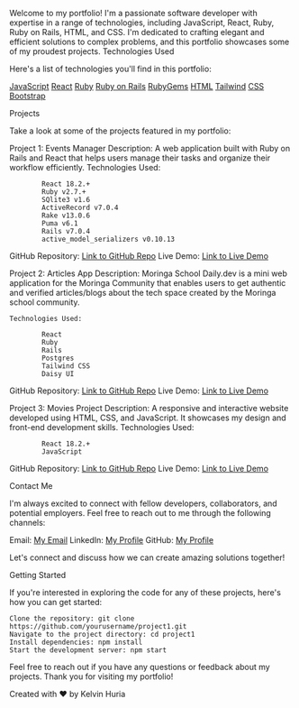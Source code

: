 Welcome to my portfolio! I'm a passionate software developer with expertise in a range of technologies, including JavaScript, React, Ruby, Ruby on Rails, HTML, and CSS. I'm dedicated to crafting elegant and efficient solutions to complex problems, and this portfolio showcases some of my proudest projects.
Technologies Used

Here's a list of technologies you'll find in this portfolio:

[JavaScript](https://user-images.githubusercontent.com/25181517/117447155-6a868a00-af3d-11eb-9cfe-245df15c9f3f.png)
[React](https://user-images.githubusercontent.com/25181517/183897015-94a058a6-b86e-4e42-a37f-bf92061753e5.png)
[Ruby](https://user-images.githubusercontent.com/25181517/192603745-7d34df9e-7756-4756-a539-6a61badf7a80.png)
[Ruby on Rails](https://user-images.githubusercontent.com/25181517/192603748-3ac17112-3653-4257-80da-a57334b11411.png)
[RubyGems](https://user-images.githubusercontent.com/25181517/192603750-4142ae75-10fa-4b61-a773-8b2052834357.png)
[HTML](https://user-images.githubusercontent.com/25181517/192158954-f88b5814-d510-4564-b285-dff7d6400dad.png)
[Tailwind](https://user-images.githubusercontent.com/25181517/202896760-337261ed-ee92-4979-84c4-d4b829c7355d.png)
[CSS](https://user-images.githubusercontent.com/25181517/183898674-75a4a1b1-f960-4ea9-abcb-637170a00a75.png)
[Bootstrap](https://user-images.githubusercontent.com/25181517/183898054-b3d693d4-dafb-4808-a509-bab54cf5de34.png)

Projects

Take a look at some of the projects featured in my portfolio:

Project 1: Events Manager
    Description: A web application built with Ruby on Rails and React that helps users manage their tasks and organize their workflow efficiently.
    Technologies Used: 

            React 18.2.+
            Ruby v2.7.+
            SQlite3 v1.6
            ActiveRecord v7.0.4
            Rake v13.0.6
            Puma v6.1
            Rails v7.0.4
            active_model_serializers v0.10.13

  GitHub Repository: [Link to GitHub Repo](https://github.com/KabiruH/Events-manager)
  Live Demo: [Link to Live Demo](events-manager-rose.vercel.app) 

Project 2: Articles App
    Description: Moringa School Daily.dev is a mini web application for the Moringa Community that enables users to get authentic and verified articles/blogs about the tech space created by the Moringa school community.

    Technologies Used: 

            React
            Ruby
            Rails
            Postgres
            Tailwind CSS
            Daisy UI

  GitHub Repository: [Link to GitHub Repo](https://github.com/KabiruH/Article-App)
  Live Demo: [Link to Live Demo](article-app-plum.vercel.app) 

Project 3: Movies Project
    Description: A responsive and interactive website developed using HTML, CSS, and JavaScript. It showcases my design and front-end development skills.
    Technologies Used: 

            React 18.2.+
            JavaScript

  GitHub Repository: [Link to GitHub Repo](https://github.com/KabiruH/Movies_project)
  Live Demo: [Link to Live Demo](movies-project-omega.vercel.app)


Contact Me

I'm always excited to connect with fellow developers, collaborators, and potential employers. Feel free to reach out to me through the following channels:

 Email: [My Email](mailto:huriakelvin@gmail.com)
 LinkedIn: [My Profile](https://www.linkedin.com/in/kelvin-huria-79ab626a/)
 GitHub: [My Profile](https://github.com/KabiruH)

Let's connect and discuss how we can create amazing solutions together!

Getting Started

If you're interested in exploring the code for any of these projects, here's how you can get started:

    Clone the repository: git clone https://github.com/yourusername/project1.git
    Navigate to the project directory: cd project1
    Install dependencies: npm install
    Start the development server: npm start

Feel free to reach out if you have any questions or feedback about my projects. Thank you for visiting my portfolio!

Created with ❤️ by Kelvin Huria
